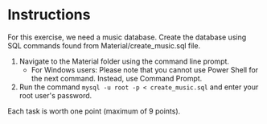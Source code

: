 # Instructions

For this exercise, we need a music database. Create the database using SQL commands found from Material/create_music.sql file.
1. Navigate to the Material folder using the command line prompt.
	- For Windows users: Please note that you cannot use Power Shell for the next command. Instead, use Command Prompt.
2. Run the command ```mysql -u root -p < create_music.sql``` and enter your root user's password.

Each task is worth one point (maximum of 9 points).
